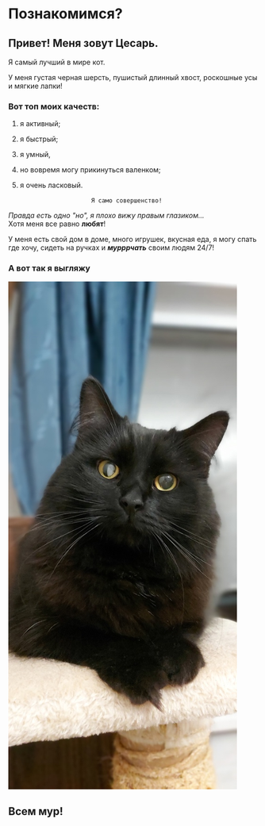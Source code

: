 # Познакомимся?

## Привет! Меня зовут Цесарь.
 Я самый лучший в мире кот.

 У меня густая черная шерсть, пушистый длинный хвост, <ph> роскошные усы и мягкие лапки!

 ### Вот топ моих качеств:
 1. я активный;
 2. я быстрый;
 3. я умный,
 4. но вовремя могу прикинуться валенком;
 5. я очень ласковый.

                            Я само совершенство! 

*Правда есть одно "но", я плохо вижу правым глазиком...*\
Хотя меня все равно **любят**!

У меня есть свой дом в доме, много игрушек, вкусная еда, 
я могу спать где хочу, сидеть на ручках и ***мурррчать*** своим людям 24/7!



### А вот так я выгляжу

![Это я](img/OGFeJDGAATQ.jpg)

## Всем мур!